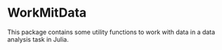 # WorkMitData

This package contains some utility functions to work with data in a data analysis task in Julia.
